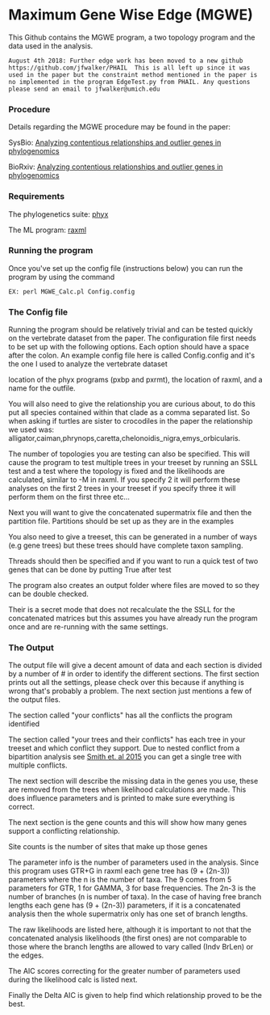 # Maximum Gene Wise Edge (MGWE)

This Github contains the MGWE program, a two topology program and the data used in the analysis.

`August 4th 2018: Further edge work has been moved to a new github https://github.com/jfwalker/PHAIL 
This is all left up since it was used in the paper but the constraint method mentioned in the paper
is no implemented in the program EdgeTest.py from PHAIL. Any questions please send an email to
jfwalker@umich.edu`




### Procedure

Details regarding the MGWE procedure may be found in the paper:

SysBio: [Analyzing contentious relationships and outlier genes in phylogenomics](https://academic.oup.com/sysbio/advance-article/doi/10.1093/sysbio/syy043/5034973)

BioRxiv: [Analyzing contentious relationships and outlier genes in phylogenomics](https://www.biorxiv.org/content/early/2018/02/19/115774)


### Requirements

The phylogenetics suite: [phyx](https://github.com/FePhyFoFum/phyx/)

The ML program: [raxml](https://sco.h-its.org/exelixis/web/software/raxml/index.html)

### Running the program

Once you've set up the config file (instructions below) you can run the program by using the command 

`EX: perl MGWE_Calc.pl Config.config`

### The Config file

Running the program should be relatively trivial and can be tested quickly on the vertebrate dataset from the paper. 
The configuration file first needs to be set up with the following options. Each option should have a space after the
colon. An example config file here is called Config.config and it's the one I used to analyze the vertebrate dataset

location of the phyx programs (pxbp and pxrmt), the location of raxml, and a name for the outfile.

You will also need to give the relationship you are curious about, to do this put all species contained within that clade as a comma
separated list. So when asking if turtles are sister to crocodiles in the paper the relationship we used was: alligator,caiman,phrynops,caretta,chelonoidis_nigra,emys_orbicularis.

The number of topologies you are testing can also be specified. This will cause the program to test multiple trees in your treeset by running an SSLL test and a test
where the topology is fixed and the likelihoods are calculated, similar to -M in raxml. If you specify 2 it will perform these analyses on the first 2 trees in your treeset
if you specify three it will perform them on the first three etc...

Next you will want to give the concatenated supermatrix file and then the partition file. Partitions should be set up as they are in the examples

You also need to give a treeset, this can be generated in a number of ways (e.g gene trees) but these trees should have complete taxon sampling.

Threads should then be specified and if you want to run a quick test of two genes that can be done by putting True after test

The program also creates an output folder where files are moved to so they can be double checked.

Their is a secret mode that does not recalculate the the SSLL for the concatenated matrices but this assumes you have already run the program once and are re-running with the same
settings.

### The Output

The output file will give a decent amount of data and each section is divided by a number of # in order to identify the different sections. The first section
prints out all the settings, please check over this because if anything is wrong that's probably a problem. The next section just mentions a few of the output
files.

The section called "your conflicts" has all the conflicts the program identified

The section called "your trees and their conflicts" has each tree in your treeset and which conflict they support. Due to nested conflict from a bipartition analysis
see [Smith et. al 2015](https://bmcevolbiol.biomedcentral.com/articles/10.1186/s12862-015-0423-0) you can get a single tree with multiple conflicts.

The next section will describe the missing data in the genes you use, these are removed from the trees when likelihood calculations are made. This does influence parameters
and is printed to make sure everything is correct.

The next section is the gene counts and this will show how many genes support a conflicting relationship.

Site counts is the number of sites that make up those genes

The parameter info is the number of parameters used in the analysis. Since this program uses GTR+G in raxml each gene tree has (9 + (2n-3)) parameters where the
n is the number of taxa. The 9 comes from 5 parameters for GTR, 1 for GAMMA, 3 for base frequencies. The 2n-3 is the number of branches (n is number of taxa).
In the case of having free branch lengths each gene has (9 + (2n-3)) parameters, if it is a concatenated analysis then the whole supermatrix only has one
set of branch lengths.

The raw likelihoods are listed here, although it is important to not that the concatenated analysis likelihoods (the first ones) are not comparable to those where the branch
lengths are allowed to vary called (Indv BrLen) or the edges.

The AIC scores correcting for the greater number of parameters used during the likelihood calc is listed next.

Finally the Delta AIC is given to help find which relationship proved to be the best.





